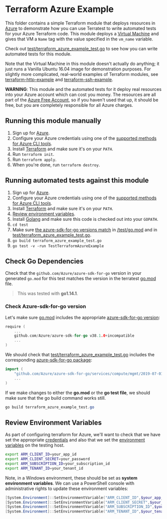 # Terraform Azure Example

This folder contains a simple Terraform module that deploys resources in [Azure](https://azure.microsoft.com/) to demonstrate
how you can use Terratest to write automated tests for your Azure Terraform code. This module deploys a [Virtual
Machine](https://azure.microsoft.com/en-us/services/virtual-machines/) and gives that VM a `Name` tag with the value specified in the
`vm_name` variable.

Check out [test/terraform_azure_example_test.go](/test/terraform_azure_example_test.go) to see how you can write
automated tests for this module.

Note that the Virtual Machine in this module doesn't actually do anything; it just runs a Vanilla Ubuntu 16.04 image for
demonstration purposes. For slightly more complicated, real-world examples of Terraform modules, see
[terraform-http-example](/examples/terraform-http-example) and [terraform-ssh-example](/examples/terraform-ssh-example).

**WARNING**: This module and the automated tests for it deploy real resources into your Azure account which can cost you
money. The resources are all part of the [Azure Free Account](https://azure.microsoft.com/en-us/free/), so if you haven't used that up,
it should be free, but you are completely responsible for all Azure charges.

## Running this module manually

1. Sign up for [Azure](https://azure.microsoft.com/).
1. Configure your Azure credentials using one of the [supported methods for Azure CLI
   tools](https://docs.microsoft.com/en-us/cli/azure/azure-cli-configuration?view=azure-cli-latest).
1. Install [Terraform](https://www.terraform.io/) and make sure it's on your `PATH`.
1. Run `terraform init`.
1. Run `terraform apply`.
1. When you're done, run `terraform destroy`.

## Running automated tests against this module

1. Sign up for [Azure](https://azure.microsoft.com/).
1. Configure your Azure credentials using one of the [supported methods for Azure CLI
   tools](https://docs.microsoft.com/en-us/cli/azure/azure-cli-configuration?view=azure-cli-latest).
1. Install [Terraform](https://www.terraform.io/) and make sure it's on your `PATH`.
1. [Review environment variables](#review-environment-variables).
1. Install [Golang](https://golang.org/) and make sure this code is checked out into your `GOPATH`.
1. `cd test`
1. Make sure [the azure-sdk-for-go versions match](#check-go-dependencies) in [/test/go.mod](/test/go.mod) and in [test/terraform_azure_example_test.go](/test/terraform_azure_example_test.go).
1. `go build terraform_azure_example_test.go`
1. `go test -v -run TestTerraformAzureExample`

## Check Go Dependencies

Check that the `github.com/Azure/azure-sdk-for-go` version in your generated `go.mod` for this test matches the version in the terratest [go.mod](https://github.com/gruntwork-io/terratest/blob/master/go.mod) file.  

> This was tested with **go1.14.1**.

### Check Azure-sdk-for-go version

Let's make sure [go.mod](https://github.com/gruntwork-io/terratest/blob/master/go.mod) includes the appropriate [azure-sdk-for-go version](https://github.com/Azure/azure-sdk-for-go/releases/tag/v38.1.0):

```go
require (
    ...
    github.com/Azure/azure-sdk-for-go v38.1.0+incompatible
    ...
)
```

We should check that [test/terraform_azure_example_test.go](/test/terraform_azure_example_test.go) includes the corresponding [azure-sdk-for-go package](https://github.com/Azure/azure-sdk-for-go/tree/master/services/compute/mgmt/2019-07-01/compute):

```go
import (
    "github.com/Azure/azure-sdk-for-go/services/compute/mgmt/2019-07-01/compute"
    ...
)
```

If we make changes to either the **go.mod** or the **go test file**, we should make sure that the go build command works still.

```powershell
go build terraform_azure_example_test.go
```

## Review Environment Variables

As part of configuring terraform for Azure, we'll want to check that we have set the appropriate [credentials](https://docs.microsoft.com/en-us/azure/terraform/terraform-install-configure?toc=https%3A%2F%2Fdocs.microsoft.com%2Fen-us%2Fazure%2Fterraform%2Ftoc.json&bc=https%3A%2F%2Fdocs.microsoft.com%2Fen-us%2Fazure%2Fbread%2Ftoc.json#set-up-terraform-access-to-azure) and also that we set the [environment variables](https://docs.microsoft.com/en-us/azure/terraform/terraform-install-configure?toc=https%3A%2F%2Fdocs.microsoft.com%2Fen-us%2Fazure%2Fterraform%2Ftoc.json&bc=https%3A%2F%2Fdocs.microsoft.com%2Fen-us%2Fazure%2Fbread%2Ftoc.json#configure-terraform-environment-variables) on the testing host.

```bash
export ARM_CLIENT_ID=your_app_id
export ARM_CLIENT_SECRET=your_password
export ARM_SUBSCRIPTION_ID=your_subscription_id
export ARM_TENANT_ID=your_tenant_id
```

Note, in a Windows environment, these should be set as **system environment variables**.  We can use a PowerShell console with administrative rights to update these environment variables:

```powershell
[System.Environment]::SetEnvironmentVariable("ARM_CLIENT_ID",$your_app_id,[System.EnvironmentVariableTarget]::Machine)
[System.Environment]::SetEnvironmentVariable("ARM_CLIENT_SECRET",$your_password,[System.EnvironmentVariableTarget]::Machine)
[System.Environment]::SetEnvironmentVariable("ARM_SUBSCRIPTION_ID",$your_subscription_id,[System.EnvironmentVariableTarget]::Machine)
[System.Environment]::SetEnvironmentVariable("ARM_TENANT_ID",$your_tenant_id,[System.EnvironmentVariableTarget]::Machine)
```